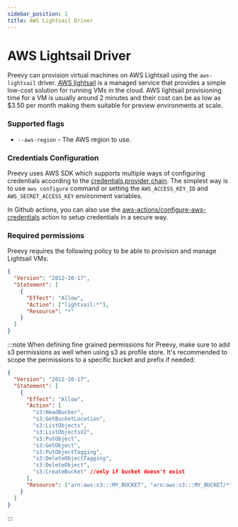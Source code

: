 ```yaml
---
sidebar_position: 1
title: AWS Lightsail Driver
---
```


# AWS Lightsail Driver

Preevy can provision virtual machines on AWS Lightsail using the `aws-lightsail` driver.
[AWS lightsail](https://aws.amazon.com/lightsail) is a managed service that provides a simple low-cost solution for running VMs in the cloud.
AWS lightsail provisioning time for a VM is usually around 2 minutes and their cost can be as low as $3.50 per month making them suitable for preview environments at scale.


### Supported flags
- `--aws-region` - The AWS region to use.

### Credentials Configuration
Preevy uses AWS SDK which supports multiple ways of configuring credentials  according to the [credentials provider chain](https://docs.aws.amazon.com/sdk-for-javascript/v3/developer-guide/setting-credentials-node.html).
The simplest way is to use `aws configure` command or setting the `AWS_ACCESS_KEY_ID` and `AWS_SECRET_ACCESS_KEY` environment variables.

In Github actions, you can also use the [aws-actions/configure-aws-credentials](https://github.com/aws-actions/configure-aws-credentials) action to setup credentials in a secure way.

### Required permissions

Preevy requires the following policy to be able to provision and manage Lightsail VMs:
```json
{
  "Version": "2012-10-17",
  "Statement": [
    {
      "Effect": "Allow",
      "Action": ["lightsail:*"],
      "Resource": "*"
    }
  ]
}

```

:::note
When defining fine grained permissions for Preevy, make sure to add s3 permissions as well when using s3  as profile store.
It's recommended to scope the permissions to a specific bucket and prefix if needed:

```json
{
  "Version": "2012-10-17",
  "Statement": [
    {
      "Effect": "Allow",
      "Action": [
        "s3:HeadBucker",
        "s3:GetBucketLocation",
        "s3:ListObjects",
        "s3:ListObjectsV2",
        "s3:PutObject",
        "s3:GetObject",
        "s3:PutObjectTagging",
        "s3:DeleteObjectTagging",
        "s3:DeleteObject",
        "s3:CreateBucket" //only if bucket doesn't exist
      ],
      "Resource": ["arn:aws:s3:::MY_BUCKET", "arn:aws:s3:::MY_BUCKET/*"]
    }
  ]
}

```
:::
